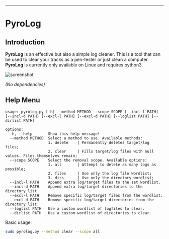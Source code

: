 ----
# PyroLog
## Introduction
**PyroLog** is an effective but also a simple log cleaner. This is a tool that can be used to clear your tracks as a pen-tester or just clean a computer. **PyroLog** is currently only available on Linux and requires python3.

![screenshot](https://i.imgur.com/6HwBSP6.jpg)

*(No dependencies)*

## Help Menu
```
usage: pyrolog.py [-h] --method METHOD --scope SCOPE [--incl-l PATH] [--incl-d PATH] [--excl-l PATH] [--excl-d PATH] [--loglist PATH] [--dirlist PATH]

options:
  -h, --help       Show this help message!
  --method METHOD  Select a method to use. Available methods:
                   1. delete    | Permanently deletes target/log files;
                   2. clear     | Fills target/log files with null values. Files themselves remain;
  --scope SCOPE    Select the removal scope. Available options:
                   1. all       | Attempt to delete as many logs as possible;
                   2. files     | Use only the log file wordlist;
                   3. dirs      | Use only the directory wordlist;
  --incl-l PATH    Append extra log/target files to the set wordlist.
  --incl-d PATH    Append extra log/target directories to the directory list.
  --excl-l PATH    Remove specific log/target files from the wordlist.
  --excl-d PATH    Remove specific log/target directories from the directory list.
  --loglist PATH   Use a custom wordlist of logfiles to clear.
  --dirlist PATH   Use a custom wordlist of directories to clear.
```

Basic usage:
```bash
sudo pyrolog.py --method clear --scope all
```